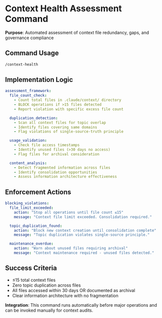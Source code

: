 # Context Health Assessment Command

**Purpose**: Automated assessment of context file redundancy, gaps, and governance compliance

## Command Usage
```bash
/context-health
```

## Implementation Logic
```yaml
assessment_framework:
  file_count_check:
    - Count total files in .claude/context/ directory
    - BLOCK operations if >15 files detected
    - Report violation with specific excess file count

  duplication_detection:
    - Scan all context files for topic overlap
    - Identify files covering same domains
    - Flag violations of single-source-truth principle

  usage_validation:
    - Check file access timestamps
    - Identify unused files (>30 days no access)
    - Flag files for archival consideration

  content_analysis:
    - Detect fragmented information across files
    - Identify consolidation opportunities
    - Assess information architecture effectiveness
```

## Enforcement Actions
```yaml
blocking_violations:
  file_limit_exceeded:
    action: "Stop all operations until file count ≤15"
    message: "Context file limit exceeded. Consolidation required."

  topic_duplication_found:
    action: "Block new context creation until consolidation complete"
    message: "Topic duplication violates single-source principle."

  maintenance_overdue:
    action: "Warn about unused files requiring archival"
    message: "Context maintenance required - unused files detected."
```

## Success Criteria
- ≤15 total context files
- Zero topic duplication across files
- All files accessed within 30 days OR documented as archival
- Clear information architecture with no fragmentation

**Integration**: This command runs automatically before major operations and can be invoked manually for context audits.
